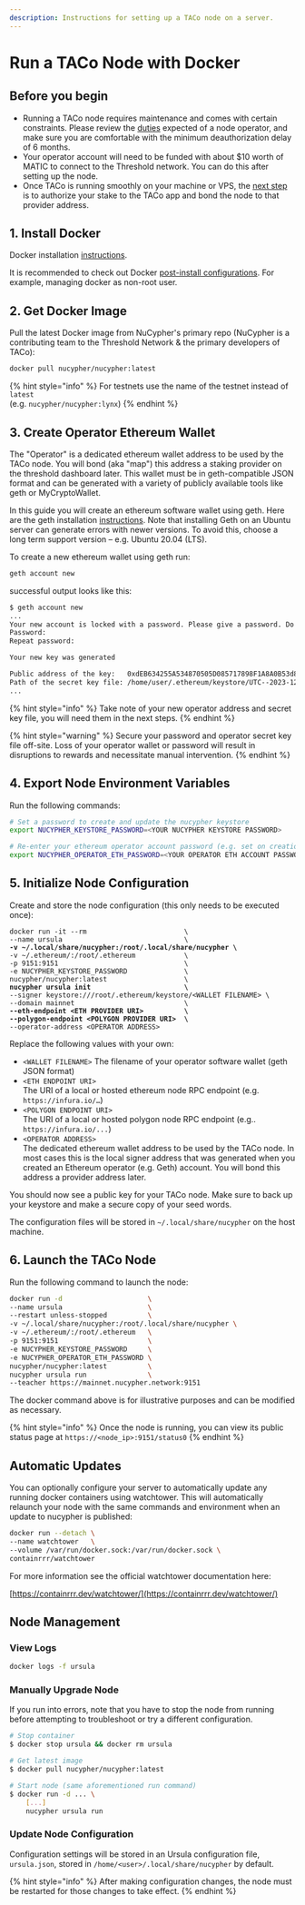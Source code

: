 ```yaml
---
description: Instructions for setting up a TACo node on a server.
---
```


# Run a TACo Node with Docker

## Before you begin&#x20;

* Running a TACo node requires maintenance and comes with certain constraints. Please review the [duties](duties-and-compensation.md) expected of a node operator, and make sure you are comfortable with the minimum deauthorization delay of 6 months.&#x20;
* Your operator account will need to be funded with about $10 worth of MATIC to connect to the Threshold network. You can do this after setting up the node.
* Once TACo is running smoothly on your machine or VPS, the [next step](taco-authorization-and-operator-registration.md) is to authorize your stake to the TACo app and bond the node to that provider address.

## 1. Install Docker

Docker installation [instructions](https://docs.docker.com/engine/install/ubuntu/).

It is recommended to check out Docker [post-install configurations](https://docs.docker.com/engine/install/linux-postinstall/). For example, managing docker as non-root user.

## 2. Get Docker Image&#x20;

Pull the latest Docker image from NuCypher's primary repo (NuCypher is a contributing team to the Threshold Network & the primary developers of TACo):&#x20;

```bash
docker pull nucypher/nucypher:latest
```

{% hint style="info" %}
For testnets use the name of the testnet instead of `latest` \
(e.g. `nucypher/nucypher:lynx`)
{% endhint %}

## 3. Create Operator Ethereum Wallet

The "Operator" is a dedicated ethereum wallet address to be used by the TACo node. You will bond (aka "map") this address a staking provider on the threshold dashboard later.   This wallet must be in geth-compatible JSON format and can be generated with a variety of publicly available tools like geth or MyCryptoWallet.

In this guide you will create an ethereum software wallet using geth.   Here are the geth installation [instructions](https://geth.ethereum.org/docs/getting-started/installing-geth). Note that installing Geth on an Ubuntu server can generate errors with newer versions. To avoid this, choose a long term support version – e.g. Ubuntu 20.04 (LTS).

To create a new ethereum wallet using geth run:

```bash
geth account new
```

successful output looks like this:

```bash
$ geth account new
...
Your new account is locked with a password. Please give a password. Do not forget this password.
Password: 
Repeat password: 

Your new key was generated

Public address of the key:   0xdEB634255A534870505D085717898F1A8A0B53d8
Path of the secret key file: /home/user/.ethereum/keystore/UTC--2023-12-08T18-58-13.845048610Z--deb634255a534870505d085717898f1a8a0b53d8
...
```

{% hint style="info" %}
Take note of your new operator address and secret key file, you will need them in the next steps.
{% endhint %}

{% hint style="warning" %}
Secure your password and operator secret key file off-site. Loss of your operator wallet or password will result in disruptions to rewards and necessitate manual intervention.
{% endhint %}

## 4. Export Node Environment Variables

Run the following commands:&#x20;

```bash
# Set a password to create and update the nucypher keystore
export NUCYPHER_KEYSTORE_PASSWORD=<YOUR NUCYPHER KEYSTORE PASSWORD>
```

```bash
# Re-enter your ethereum operator account password (e.g. set on creation of a new Geth account)
export NUCYPHER_OPERATOR_ETH_PASSWORD=<YOUR OPERATOR ETH ACCOUNT PASSWORD>
```

## 5. Initialize Node Configuration

Create and store  the node configuration (this only needs to be executed once):&#x20;

<pre class="language-bash"><code class="lang-bash">docker run -it --rm                        \
--name ursula                              \
<strong>-v ~/.local/share/nucypher:/root/.local/share/nucypher \
</strong>-v ~/.ethereum/:/root/.ethereum            \
-p 9151:9151                               \
-e NUCYPHER_KEYSTORE_PASSWORD              \
nucypher/nucypher:latest                   \
<strong>nucypher ursula init                       \
</strong>--signer keystore:///root/.ethereum/keystore/&#x3C;WALLET FILENAME> \
--domain mainnet                           \
<strong>--eth-endpoint &#x3C;ETH PROVIDER URI>          \
</strong><strong>--polygon-endpoint &#x3C;POLYGON PROVIDER URI>  \
</strong>--operator-address &#x3C;OPERATOR ADDRESS>      
</code></pre>

Replace the following values with your own:

* `<WALLET FILENAME>`  The filename of your operator software wallet (geth JSON format)
* `<ETH ENDPOINT URI>` \
  The URI of a local or hosted ethereum node RPC endpoint (e.g. `https://infura.io/…`)
* `<POLYGON ENDPOINT URI>` \
  The URI of a local or hosted polygon node RPC endpoint  (e.g.. `https://infura.io/...`)
* `<OPERATOR ADDRESS>` \
  The dedicated ethereum wallet address to be used by the TACo node. In most cases this is the local signer address that was generated when you created an Ethereum operator (e.g. Geth) account. You will bond this address a provider address later.&#x20;

You should now see a public key for your TACo node. Make sure to back up your keystore and make a secure copy of your seed words.&#x20;

The configuration files will be stored in `~/.local/share/nucypher` on the host machine.

## 6. Launch the TACo Node

Run the following command to launch the node:&#x20;

```bash
docker run -d                     \
--name ursula                     \
--restart unless-stopped          \
-v ~/.local/share/nucypher:/root/.local/share/nucypher \
-v ~/.ethereum/:/root/.ethereum   \
-p 9151:9151                      \
-e NUCYPHER_KEYSTORE_PASSWORD     \
-e NUCYPHER_OPERATOR_ETH_PASSWORD \
nucypher/nucypher:latest          \
nucypher ursula run               \
--teacher https://mainnet.nucypher.network:9151  
```

The docker command above is for illustrative purposes and can be modified as necessary.&#x20;

{% hint style="info" %}
Once the node is running, you can view its public status page at `https://<node_ip>:9151/status0`
{% endhint %}

## Automatic Updates

You can optionally configure your server to automatically update any running docker containers using watchtower.  This will automatically relaunch your node with the same commands and environment when an update to nucypher is published:

```bash
docker run --detach \
--name watchtower   \
--volume /var/run/docker.sock:/var/run/docker.sock \
containrrr/watchtower
```

For more information see the official watchtower documentation here:

&#x20;[https://containrrr.dev/watchtower/](https://containrrr.dev/watchtower/)

## Node Management

### View Logs

```bash
docker logs -f ursula
```

### Manually Upgrade Node

If you run into errors, note that you have to stop the node from running before attempting to troubleshoot or try a different configuration.

```bash
# Stop container
$ docker stop ursula && docker rm ursula

# Get latest image
$ docker pull nucypher/nucypher:latest

# Start node (same aforementioned run command)
$ docker run -d ... \
    [...]
    nucypher ursula run
```

### Update Node Configuration

Configuration settings will be stored in an Ursula configuration file, `ursula.json`, stored in `/home/<user>/.local/share/nucypher` by default.

{% hint style="info" %}
After making configuration changes, the node must be restarted for those changes to take effect.
{% endhint %}
